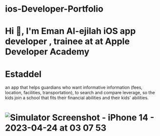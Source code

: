 # ios-Developer-Portfolio
# Hi 👋, I'm Eman Al-ejilah iOS app developer , trainee at at Apple Developer Academy
# Estaddel
an app that helps guardians who want informative information (fees, location, facilities, transportation), to search and compare leverage, so the kids join a school that fits their financial abilities and their kids' abilities.
 # ![Simulator Screenshot - iPhone 14 - 2023-04-24 at 03 07 53](https://user-images.githubusercontent.com/116960445/233876162-4562d9e5-83d4-4f19-9e29-9e9cd8f9e608.png)


